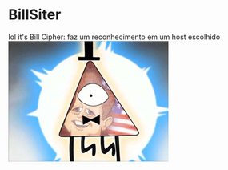 # BillSiter
lol it's Bill Cipher: faz um reconhecimento em um host escolhido
![A LOT OF THINGS](bill.gif)
